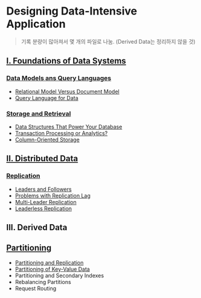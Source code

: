 # Designing Data-Intensive Application

> 기록 분량이 많아져서 몇 개의 파일로 나눔. (Derived Data는 정리하지 않을 것)

## [I. Foundations of Data Systems](Foundations-of-Data-Systems.md)

### [Data Models ans Query Languages](https://github.com/codehumane/what-i-learned/blob/master/ddia/Foundations-of-Data-Systems.md#data-models-ans-query-languages)

- [Relational Model Versus Document Model](https://github.com/codehumane/what-i-learned/blob/master/ddia/Foundations-of-Data-Systems.md#relational-model-versus-document-model)
- [Query Language for Data](https://github.com/codehumane/what-i-learned/blob/master/ddia/Foundations-of-Data-Systems.md#query-languages-for-data)

### [Storage and Retrieval](https://github.com/codehumane/what-i-learned/blob/master/ddia/Foundations-of-Data-Systems.md#storage-and-retrieval)

- [Data Structures That Power Your Database](https://github.com/codehumane/what-i-learned/blob/master/ddia/Foundations-of-Data-Systems.md#data-structures-that-power-your-database)
- [Transaction Processing or Analytics?](https://github.com/codehumane/what-i-learned/blob/master/ddia/Foundations-of-Data-Systems.md#transaction-processing-or-analytics)
- [Column-Oriented Storage](https://github.com/codehumane/what-i-learned/blob/master/ddia/Foundations-of-Data-Systems.md#column-oriented-storage)

## [II. Distributed Data](Distributed-Data.md)

### [Replication](https://github.com/codehumane/what-i-learned/blob/master/ddia/Distributed-Data.md#replication)

- [Leaders and Followers](https://github.com/codehumane/what-i-learned/blob/master/ddia/Distributed-Data.md#leaders-and-followers)
- [Problems with Replication Lag](https://github.com/codehumane/what-i-learned/blob/master/ddia/Distributed-Data.md#problems-with-replication-lag)
- [Multi-Leader Replication](https://github.com/codehumane/what-i-learned/blob/master/ddia/Distributed-Data.md#multi-leader-replication)
- [Leaderless Replication](https://github.com/codehumane/what-i-learned/blob/master/ddia/Distributed-Data.md#leaderless-replication)

## III. Derived Data

## [Partitioning](./Distributed-Data.md#partitioning)

- [Partitioning and Replication](./Distributed-Data.md#partitioning-and-replication)
- [Partitioning of Key-Value Data](./Distributed-Data.md#partitioning-of-key-value-data)
- Partitioning and Secondary Indexes
- Rebalancing Partitions
- Request Routing

